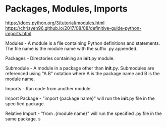 # Packages, Modules, Imports

https://docs.python.org/3/tutorial/modules.html
https://chrisyeh96.github.io/2017/08/08/definitive-guide-python-imports.html

Modules - A module is a file containing Python definitions and statements. The file name is the module name with the suffix .py appended.

Packages - Directories containing an __init__.py module.

Submodule - A module in a package other than __init__.py. Submodules are referenced using "A.B" notation where A is the package name and B is the module name.

Imports - Run code from another module.

Import Package - "import {package name}" will run the __init__.py file in the specified package.

Relative Import - "from .{module name}" will run the specified .py file in the same package. s

